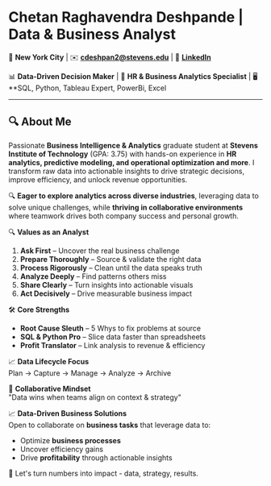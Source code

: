# Chetan Raghavendra Deshpande | Data & Business Analyst

📍 **New York City** | ✉️ **cdeshpan2@stevens.edu** | 🔗 **[LinkedIn](https://www.linkedin.com/in/chetan-deshpande2)**  


📊 **Data-Driven Decision Maker** | 🚀 **HR & Business Analytics Specialist** | 🖥️ **SQL, Python, Tableau Expert, PowerBi, Excel

---

## 🔍 **About Me**  
Passionate **Business Intelligence & Analytics** graduate student at **Stevens Institute of Technology** (GPA: 3.75) with hands-on experience in **HR analytics, predictive modeling, and operational optimization and more**. I transform raw data into actionable insights to drive strategic decisions, improve efficiency, and unlock revenue opportunities.  

🔍 **Eager to explore analytics across diverse industries**, leveraging data to solve unique challenges, while **thriving in collaborative environments** where teamwork drives both company success and personal growth.  

🔍 **Values as an Analyst**  
1. **Ask First** – Uncover the real business challenge  
2. **Prepare Thoroughly** – Source & validate the right data  
3. **Process Rigorously** – Clean until the data speaks truth  
4. **Analyze Deeply** – Find patterns others miss  
5. **Share Clearly** – Turn insights into actionable visuals  
6. **Act Decisively** – Drive measurable business impact  

🛠️ **Core Strengths**  
- **Root Cause Sleuth** – 5 Whys to fix problems at source  
- **SQL & Python Pro** – Slice data faster than spreadsheets  
- **Profit Translator** – Link analysis to revenue & efficiency  

📈 **Data Lifecycle Focus**  
Plan → Capture → Manage → Analyze → Archive  

🤝 **Collaborative Mindset**  
"Data wins when teams align on context & strategy"  

📈 **Data-Driven Business Solutions**  
Open to collaborate on **business tasks** that leverage data to:  
- Optimize **business processes**  
- Uncover efficiency gains  
- Drive **profitability** through actionable insights  

🤝 Let's turn numbers into impact - data, strategy, results.  

